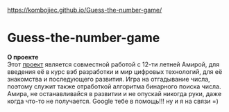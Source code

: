 https://kombojiec.github.io/Guess-the-number-game/

# Guess-the-number-game


**О проекте**  
Этот [проект](https://kombojiec.github.io/Guess-the-number-game/) является совместной работой с 12-ти летней Амирой, 
для введения её в курс вэб разработки и мир цифровых технологий, для её знакомства и последующего развития. 
Игра на отгадывание числа, поэтому служит также отработкой алгоритма бинарного поиска числа. Амира, не останавливайся в развитии и не опускай никогда руки, даже когда что-то не получается.
Google тебе в помощь!!! ну и я на связи =)
